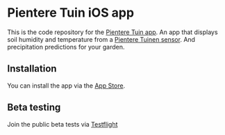 # Pientere Tuin iOS app
This is the code repository for the [Pientere Tuin app](https://www.roelvanderkraan.nl/pienteretuin). An app that displays soil humidity and temperature from a [Pientere Tuinen sensor](https://pienteretuinen.nl/). And precipitation predictions for your garden.

## Installation
You can install the app via the [App Store](https://apps.apple.com/us/app/pientere-tuin/id6459952276?itsct=apps_box_badge&itscg=30200).

## Beta testing
Join the public beta tests via [Testflight](https://testflight.apple.com/join/0rOvUyk7)
